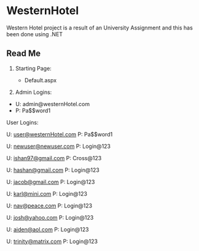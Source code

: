 # WesternHotel
Western Hotel project is a result of an University Assignment and this has been done using .NET


<h2>Read Me</h2>

1. Starting Page:
	- Default.aspx


2. Admin Logins:

<ul><li>U: admin@westernHotel.com</li>
<li>P: Pa$$word1</li></ul>

   User Logins:

U: user@westernHotel.com
P: Pa$$word1

U: newuser@newuser.com
P: Login@123

U: ishan97@gmail.com
P: Cross@123

U: hashan@gmail.com
P: Login@123

U: jacob@gmail.com
P: Login@123

U: karl@mini.com
P: Login@123

U: nav@peace.com
P: Login@123

U: josh@yahoo.com
P: Login@123

U: aiden@aol.com
P: Login@123

U: trinity@matrix.com
P: Login@123


